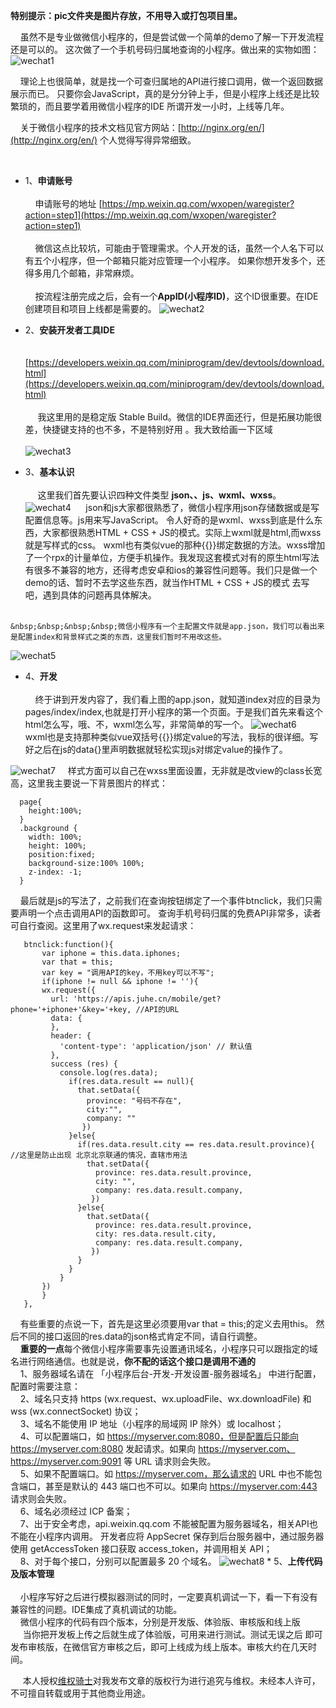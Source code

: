 **特别提示：pic文件夹是图片存放，不用导入或打包项目里。**

&nbsp;&nbsp;&nbsp;&nbsp;虽然不是专业做微信小程序的，但是尝试做一个简单的demo了解一下开发流程还是可以的。
这次做了一个手机号码归属地查询的小程序。做出来的实物如图：<br>
![wechat1](./pic/wechat1.jpg)

&nbsp;&nbsp;&nbsp;&nbsp;理论上也很简单，就是找一个可查归属地的API进行接口调用，做一个返回数据展示而已。
只要你会JavaScript，真的是分分钟上手，但是小程序上线还是比较繁琐的，而且要学着用微信小程序的IDE
所谓开发一小时，上线等几年。<br>

&nbsp;&nbsp;&nbsp;&nbsp;关于微信小程序的技术文档见官方网站：[http://nginx.org/en/](http://nginx.org/en/)
  个人觉得写得异常细致。<br/>  

&nbsp;&nbsp;&nbsp;&nbsp;

   * 1、**申请账号**<br/>  
     &nbsp;&nbsp;&nbsp;&nbsp;申请账号的地址 
     [https://mp.weixin.qq.com/wxopen/waregister?action=step1](https://mp.weixin.qq.com/wxopen/waregister?action=step1)
     <br/>  
     &nbsp;&nbsp;&nbsp;&nbsp;微信这点比较坑，可能由于管理需求。个人开发的话，虽然一个人名下可以有五个小程序，但一个邮箱只能对应管理一个小程序。
     如果你想开发多个，还得多用几个邮箱，非常麻烦。<br/>  
     &nbsp;&nbsp;&nbsp;&nbsp;按流程注册完成之后，会有一个**AppID(小程序ID)**，这个ID很重要。在IDE创建项目和项目上线都是需要的。
     ![wechat2](./pic/wechat2.jpg)

   * 2、**安装开发者工具IDE**<br/>  
     &nbsp;&nbsp;&nbsp;&nbsp;   [https://developers.weixin.qq.com/miniprogram/dev/devtools/download.html](https://developers.weixin.qq.com/miniprogram/dev/devtools/download.html)
     <br/>  
     &nbsp;&nbsp;&nbsp;&nbsp; 我这里用的是稳定版 Stable Build。微信的IDE界面还行，但是拓展功能很差，快捷键支持的也不多，不是特别好用
     。我大致给画一下区域<br/>  
     ![wechat3](./pic/wechat3.png)


   * 3、**基本认识**<br/>  
     &nbsp;&nbsp;&nbsp;&nbsp; 这里我们首先要认识四种文件类型 **json、、js、wxml、wxss**。<br/> 
     ![wechat4](./pic/wechat4.png)
        &nbsp;&nbsp;&nbsp;&nbsp; json和js大家都很熟悉了，微信小程序用json存储数据或是写配置信息等。js用来写JavaScript。
        令人好奇的是wxml、wxss到底是什么东西，大家都很熟悉HTML + CSS + JS的模式。实际上wxml就是html,而wxss就是写样式的css。
        wxml也有类似vue的那种{{}}绑定数据的方法。wxss增加了一个rpx的计量单位，方便手机操作。我发现这套模式对有的原生html写法
        有很多不兼容的地方，还得考虑安卓和ios的兼容性问题等。我们只是做一个demo的话、暂时不去学这些东西，就当作HTML + CSS + JS的模式
        去写吧，遇到具体的问题再具体解决。<br/> 
        <br/>

    &nbsp;&nbsp;&nbsp;&nbsp;微信小程序有一个主配置文件就是app.json，我们可以看出来是配置index和背景样式之类的东西，这里我们暂时不用改这些。

![wechat5](./pic/wechat5.png)

   * 4、**开发**<br/>  
     &nbsp;&nbsp;&nbsp;&nbsp;终于讲到开发内容了，我们看上图的app.json，就知道index对应的目录为 pages/index/index,也就是打开小程序的第一个页面。于是我们首先来看这个html怎么写，哦、不，wxml怎么写，非常简单的写一个。
      ![wechat6](./pic/wechat6.png)
       &nbsp;&nbsp;&nbsp;&nbsp;   
       wxml也是支持那种类似vue双括号{{}}绑定value的写法，我标的很详细。写好之后在js的data{}里声明数据就轻松实现js对绑定value的操作了。

  ![wechat7](./pic/wechat7.png)
 &nbsp;&nbsp;&nbsp;&nbsp;样式方面可以自己在wxss里面设置，无非就是改view的class长宽高，这里我主要说一下背景图片的样式：
     

      page{
        height:100%;
      }
      .background {
        width: 100%;
        height: 100%;
        position:fixed; 
        background-size:100% 100%;
        z-index: -1;
      }

 &nbsp;&nbsp;&nbsp;&nbsp;最后就是js的写法了，之前我们在查询按钮绑定了一个事件btnclick，我们只需要声明一个点击调用API的函数即可。
 查询手机号码归属的免费API非常多，读者可自行查阅。这里用了wx.request来发起请求：
    

       btnclick:function(){
           var iphone = this.data.iphones;
           var that = this;
           var key = "调用API的key，不用key可以不写";
           if(iphone != null && iphone != ''){
           wx.request({
             url: 'https://apis.juhe.cn/mobile/get?phone='+iphone+'&key='+key, //API的URL
             data: {
             },
             header: {
               'content-type': 'application/json' // 默认值
             },
             success (res) {
               console.log(res.data);
                 if(res.data.result == null){
                   that.setData({
                     province: "号码不存在",
                     city:"",
                     company: "" 
                    })
                 }else{
                   if(res.data.result.city == res.data.result.province){ //这里是防止出现 北京北京联通的情况，直辖市用法
                     that.setData({
                       province: res.data.result.province,
                       city: "",
                       company: res.data.result.company,
                      })
                   }else{
                     that.setData({
                       province: res.data.result.province,
                       city: res.data.result.city,
                       company: res.data.result.company,
                      })
                   }
                 }
               }
           })      
           }
       },

 &nbsp;&nbsp;&nbsp;&nbsp;有些重要的点说一下，首先是这里必须要用var that = this;的定义去用this。
 然后不同的接口返回的res.data的json格式肯定不同，请自行调整。<br>
 &nbsp;&nbsp;&nbsp;&nbsp;**重要的一点**每个微信小程序需要事先设置通讯域名，小程序只可以跟指定的域名进行网络通信。也就是说，**你不配的话这个接口是调用不通的**<br>
 &nbsp;&nbsp;&nbsp;&nbsp;1、服务器域名请在 「小程序后台-开发-开发设置-服务器域名」 中进行配置，配置时需要注意：<br>
 &nbsp;&nbsp;&nbsp;&nbsp;2、域名只支持 https (wx.request、wx.uploadFile、wx.downloadFile) 和 wss (wx.connectSocket) 协议；<br>
 &nbsp;&nbsp;&nbsp;&nbsp;3、域名不能使用 IP 地址（小程序的局域网 IP 除外）或 localhost；<br>
 &nbsp;&nbsp;&nbsp;&nbsp;4、可以配置端口，如 https://myserver.com:8080，但是配置后只能向 https://myserver.com:8080 发起请求。如果向 https://myserver.com、https://myserver.com:9091 等 URL 请求则会失败。<br>
 &nbsp;&nbsp;&nbsp;&nbsp;5、如果不配置端口。如 https://myserver.com，那么请求的 URL 中也不能包含端口，甚至是默认的 443 端口也不可以。如果向 https://myserver.com:443 请求则会失败。<br>
 &nbsp;&nbsp;&nbsp;&nbsp;6、域名必须经过 ICP 备案；<br>
 &nbsp;&nbsp;&nbsp;&nbsp;7、出于安全考虑，api.weixin.qq.com 不能被配置为服务器域名，相关API也不能在小程序内调用。 开发者应将 AppSecret 保存到后台服务器中，通过服务器使用 getAccessToken 接口获取 access_token，并调用相关 API；<br>
 &nbsp;&nbsp;&nbsp;&nbsp;8、对于每个接口，分别可以配置最多 20 个域名。
       ![wechat8](./pic/wechat8.jpg)
         * 5、**上传代码及版本管理**<br/>      
 &nbsp;&nbsp;&nbsp;&nbsp;小程序写好之后进行模拟器测试的同时，一定要真机调试一下，看一下有没有兼容性的问题。IDE集成了真机调试的功能。<br/>
 &nbsp;&nbsp;&nbsp;&nbsp;微信小程序的代码有四个版本，分别是开发版、体验版、审核版和线上版<br>
 &nbsp;&nbsp;&nbsp;&nbsp; 当你把开发板上传之后就生成了体验版，可用来进行测试。测试无误之后
 即可发布审核版，在微信官方审核之后，即可上线成为线上版本。审核大约在几天时间。
      
 &nbsp;&nbsp;&nbsp;&nbsp; 本人授权[维权骑士](http://rightknights.com)对我发布文章的版权行为进行追究与维权。未经本人许可，不可擅自转载或用于其他商业用途。

 


​      
​      
​      
​      